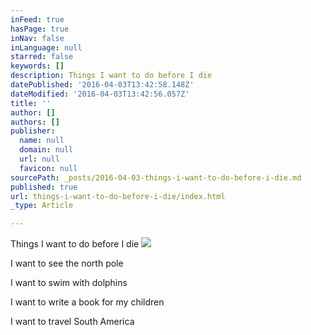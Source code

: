 ```yaml
---
inFeed: true
hasPage: true
inNav: false
inLanguage: null
starred: false
keywords: []
description: Things I want to do before I die
datePublished: '2016-04-03T13:42:58.148Z'
dateModified: '2016-04-03T13:42:56.057Z'
title: ''
author: []
authors: []
publisher:
  name: null
  domain: null
  url: null
  favicon: null
sourcePath: _posts/2016-04-03-things-i-want-to-do-before-i-die.md
published: true
url: things-i-want-to-do-before-i-die/index.html
_type: Article

---
```

Things I want to do before I die
![](https://the-grid-user-content.s3-us-west-2.amazonaws.com/0129a0a7-8c9a-4e18-914c-55d4260f7e49.jpg)

I want to see the north pole

I want to swim with dolphins

I want to write a book for my children

I want to travel South America
